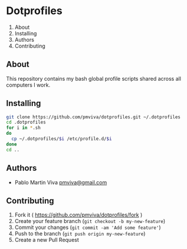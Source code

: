 # Dotprofiles

1. About
2. Installing
3. Authors
4. Contributing

## About

This repository contains my bash global profile scripts shared across all computers I work.

## Installing

```bash
git clone https://github.com/pmviva/dotprofiles.git ~/.dotprofiles
cd .dotprofiles
for i in *.sh
do
  cp ~/.dotprofiles/$i /etc/profile.d/$i
done
cd ..
```

## Authors

* Pablo Martin Viva [pmviva@gmail.com](mailto:pmviva@gmail.com)

## Contributing

1. Fork it ( https://github.com/pmviva/dotprofiles/fork )
2. Create your feature branch (`git checkout -b my-new-feature`)
3. Commit your changes (`git commit -am 'Add some feature'`)
4. Push to the branch (`git push origin my-new-feature`)
5. Create a new Pull Request
